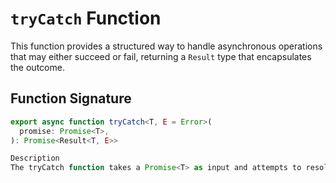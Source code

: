 # `tryCatch` Function

This function provides a structured way to handle asynchronous operations that may either succeed or fail, returning a `Result` type that encapsulates the outcome.

## Function Signature

```typescript
export async function tryCatch<T, E = Error>(
  promise: Promise<T>,
): Promise<Result<T, E>>

Description
The tryCatch function takes a Promise<T> as input and attempts to resolve it. If the promise resolves successfully, it returns a Success<T> object containing the resolved value and null for the error. If the promise rejects, it catches the error and returns a Failure<E> object containing null for the response and the caught error.